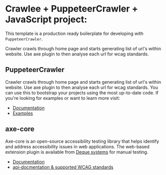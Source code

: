 
# Crawlee + PuppeteerCrawler + JavaScript project:
This template is a production ready boilerplate for developing with `PuppeteerCrawler`. 

Crawler crawls through home page and starts generating list of url's within website. Use axe plugin to then analyse each url for wcag standards.


## PuppeteerCrawler

Crawler crawls through home page and starts generating list of url's within website. Use axe plugin to then analyse each url for wcag standards.
You can use this to bootstrap your projects using the most up-to-date code.
If you're looking for examples or want to learn more visit:
- [Documentation](https://crawlee.dev/js/api/puppeteer-crawler/class/PuppeteerCrawler)
- [Examples](https://crawlee.dev/js/docs/examples/puppeteer-crawler)

## axe-core
Axe-core is an open-source accessibility testing library that helps identify and address accessibility issues in web applications.
The web-based extension plugin is available from [Deque systems](https://www.deque.com/axe/) for manual testing.
- [Documentation](https://www.deque.com/axe/core-documentation/)
- [api-docmentation & supported WCAG standards](https://www.deque.com/axe/core-documentation/api-documentation/)
